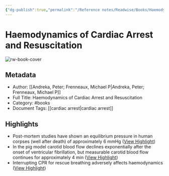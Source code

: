 ```yaml
---
{"dg-publish":true,"permalink":"/Reference notes/Readwise/Books/Haemodynamics of Cardiac Arrest and Resuscitation/"}
---
```


# Haemodynamics of Cardiac Arrest and Resuscitation

![rw-book-cover](https://readwise-assets.s3.amazonaws.com/media/reader/parsed_document_assets/71817699/cover-image-cover_RQaTNMC.jpg)

## Metadata
- Author: [[Andreka, Peter; Frenneaux, Michael P\|Andreka, Peter; Frenneaux, Michael P]]
- Full Title: Haemodynamics of Cardiac Arrest and Resuscitation
- Category: #books
- Document Tags: [[cardiac arrest\|cardiac arrest]]

## Highlights
- Post-mortem studies have shown an equilibrium pressure in human corpses (well after death) of approximately 6 mmHg ([View Highlight](https://read.readwise.io/read/01h5hw2sf4a2a75hzprmpwgk2v))
- In the pig model carotid blood flow declines exponentially after the onset of ventricular fibrillation, but measurable carotid blood flow continues for approximately 4 min ([View Highlight](https://read.readwise.io/read/01h5hwe7szfjmm6hn9zsp9wgew))
- Interrupting CPR for rescue breathing adversely affects haemodynamics ([View Highlight](https://read.readwise.io/read/01h5hyqn9qqpn4tjmgjgdwn4hd))
